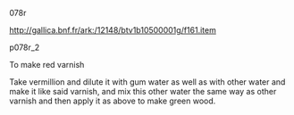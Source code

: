 078r

http://gallica.bnf.fr/ark:/12148/btv1b10500001g/f161.item

p078r_2

To make red varnish

Take vermillion and dilute it with gum water as well as with other water and make it like said varnish, and mix this other water the same way as other varnish and then apply it as above to make green wood.
